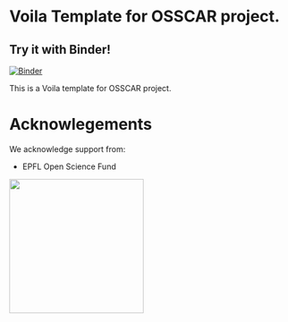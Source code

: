 # Voila Template for OSSCAR project.   

## Try it with Binder!

[![Binder](https://mybinder.org/badge_logo.svg)](https://mybinder.org/v2/gh/osscar-org/osscar-voila-template/develop?urlpath=%2Fexample-notebooks%2Fexample.ipynb)

This is a Voila template for OSSCAR project.  

# Acknowlegements

We acknowledge support from:
* EPFL Open Science Fund

<img src='http://www.osscar.org/wp-content/uploads/2019/03/OSSCAR-logo.png' width='240'>
